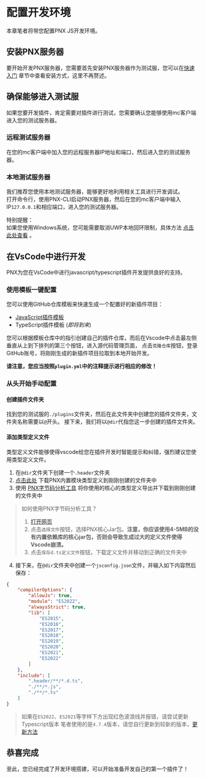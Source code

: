 # 配置开发环境  

本章笔者将带您配置PNX JS开发环境。  

## 安装PNX服务器  

要开始开发PNX服务器，您需要首先安装PNX服务器作为测试服，您可以在[快速入门](../../../Get_Started.html)
章节中查看安装方式，这里不再赘述。  

## 确保能够进入测试服  

如果您要开发插件，肯定需要对插件进行测试，您需要确认您能够使用mc客户端进入您的测试服务器。  

### 远程测试服务器  

在您的mc客户端中加入您的远程服务器IP地址和端口，然后进入您的测试服务器。  

### 本地测试服务器  

我们推荐您使用本地测试服务器，能够更好地利用相关工具进行开发调试。  
打开命令行，使用PNX-CLI启动PNX服务器，然后在您的mc客户端中输入IP`127.0.0.1`和相应端口，进入您的测试服务器。  

特别提醒：  
如果您使用Windows系统，您可能需要取消UWP本地回环限制，具体方法 [点击此处查看](https://www.mcbbs.net/thread-719888-1-1.html) 。  

## 在VsCode中进行开发  

PNX为您在VsCode中进行javascript/typescript插件开发提供良好的支持。  

### 使用模板一键配置  

您可以使用GitHub仓库模板来快速生成一个配置好的新插件项目：

- [JavaScript插件模板](https://github.com/PowerNukkitX/JavaScript-Template)
- TypeScript插件模板 (*即将到来*)

您可以根据模板仓库中的指引创建自己的插件仓库，而后在Vscode中点击最左侧垂直从上到下排列的第三个按钮，进入源代码管理页面，
点击`克隆仓库`按钮，登录GitHub账号，将刚刚生成的新插件项目拉取到本地开始开发。  

**请注意，您应当按照`plugin.yml`中的注释提示进行相应的修改！**

### 从头开始手动配置

#### 创建插件文件夹  

找到您的测试服的`./plugins`文件夹，然后在此文件夹中创建您的插件文件夹，文件夹名称需要以`@`开头。
接下来，我们将以`@dir`代指您这一步创建的插件文件夹。  

#### 添加类型定义文件  

类型定义文件能够使得vscode给您在插件开发时智能提示和纠错，强烈建议您使用类型定义文件。  

1. 在`@dir`文件夹下创建一个`.header`文件夹
2. [点击此处](https://assets.powernukkitx.cn/stable/pnx.d.ts) 下载PNX内置模块类型定义到刚刚创建的文件夹中
3. 使用 [PNX字节码分析工具](https://www.powernukkitx.cn/tools/jarInsight) 将你使用的核心的类型定义导出并下载到刚刚创建的文件夹中

> 如何使用PNX字节码分析工具？
> 1. [打开网页](https://www.powernukkitx.cn/tools/jarInsight)
> 2. 点击`选择文件`按钮，选择PNX核心Jar包。**注意，你应该使用4-5MB的没有内置依赖库的核心jar包，否则会导致生成过大的定义文件使得Vscode崩溃。**
> 3. 点击`保存d.ts定义文件`按钮，下载定义文件并移动到正确的文件夹中

4. 接下来，在`@dir`文件夹中创建一个`jsconfig.json`文件，并输入如下内容然后保存：  

```json
{
    "compilerOptions": {
        "allowJs": true,
        "module": "ES2022",
        "alwaysStrict": true,
        "lib": [
            "ES2015",
            "ES2016",
            "ES2017",
            "ES2018",
            "ES2019",
            "ES2020",
            "ES2021",
            "ES2022"
        ]
    },
    "include": [
        ".header/**/*.d.ts",
        "./**/*.js",
        "./**/*.ts"
    ]
}
```

> 如果在`ES2022`、`ES2021`等字样下方出现红色波浪线并报错，请尝试更新Typescript版本
> 笔者使用的是`4.7.4`版本，请您自行更新到较新的版本，[更新方法](https://code.visualstudio.com/docs/typescript/typescript-compiling#_using-newer-typescript-versions)

## 恭喜完成  

至此，您已经完成了开发环境搭建，可以开始准备开发自己的第一个插件了！  

